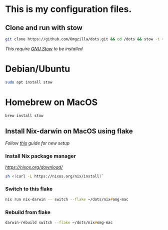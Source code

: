 # This is my configuration files.
## Clone and run with stow
```bash
git clone https://github.com/Omgzilla/dots.git && cd /dots && stow -t ~/ .
```

*This require [GNU Stow](https://www.gnu.org/software/stow/) to be installed*
# Debian/Ubuntu
```bash
sudo apt install stow
```
# Homebrew on MacOS
```zsh
brew install stow
```

## Install Nix-darwin on MacOS using flake
*Follow [this](https://www.youtube.com/watch?v=Z8BL8mdzWHI) guide for new setup*
### Install Nix package manager
*https://nixos.org/download/*
```zsh
sh <(curl -L https://nixos.org/nix/install)`
```
### Switch to this flake
```zsh
nix run nix-darwin -- switch --flake ~/dots/nix#omg-mac
```
### Rebuild from flake
```zsh
darwin-rebuild switch --flake ~/dots/nix#omg-mac
```
